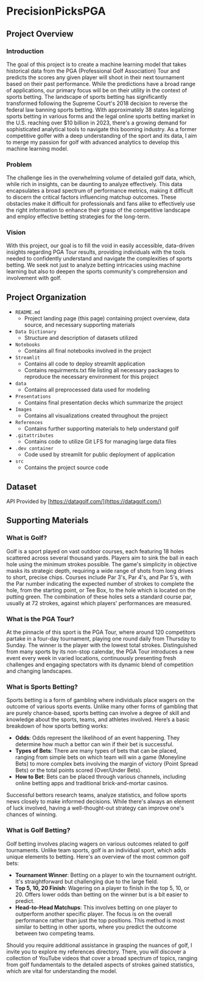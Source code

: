 # PrecisionPicksPGA

## Project Overview

### **Introduction**
The goal of this project is to create a machine learning model that takes historical data from the PGA (Professional Golf Association) Tour and predicts the scores any given player will shoot in their next tournament based on their past performance. While the predictions have a broad range of applications, our primary focus will be on their utility in the context of sports betting. The landscape of sports betting has significantly transformed following the Supreme Court's 2018 decision to reverse the federal law banning sports betting. With approximately 38 states legalizing sports betting in various forms and the legal online sports betting market in the U.S. reaching over $10 billion in 2023, there's a growing demand for sophisticated analytical tools to navigate this booming industry. As a former competitive golfer with a deep understanding of the sport and its data, I aim to merge my passion for golf with advanced analytics to develop this machine learning model.

### **Problem**
The challenge lies in the overwhelming volume of detailed golf data, which, while rich in insights, can be daunting to analyze effectively. This data encapsulates a broad spectrum of performance metrics, making it difficult to discern the critical factors influencing matchup outcomes. These obstacles make it difficult for professionals and fans alike to effectively use the right information to enhance their grasp of the competitive landscape and employ effective betting strategies for the long-term.

### **Vision**
With this project, our goal is to fill the void in easily accessible, data-driven insights regarding PGA Tour results, providing individuals with the tools needed to confidently understand and navigate the complexities of sports betting. We seek not just to analyze betting intricacies using machine learning but also to deepen the sports community's comprehension and involvement with golf.

## Project Organization
- `README.md`
    - Project landing page (this page) containing project overview, data source, and necessary supporting materials
- `Data Dictionary`
    - Structure and description of datasets utilized
- `Notebooks`
    - Contains all final notebooks involved in the project
- `Streamlit`
    - Contains all code to deploy streamlit application
    - Contains requirments.txt file listing all necessary packages to reproduce the necessary environment for this project
- `data`
    - Contains all preprocessed data used for modeling
- `Presentations`
    - Contains final presentation decks which summarize the project
- `Images`
    - Contains all visualizations created throughout the project
- `References`
    - Contains further supporting materials to help understand golf
- `.gitattributes`
    - Contains code to utilize Git LFS for managing large data files
- `.dev container`
    - Code used by streamlit for public deployment of application
- `src`
    - Contains the project source code

## Dataset

API Provided by [https://datagolf.com/](https://datagolf.com/)

## Supporting Materials
### **What is Golf?**  
Golf is a sport played on vast outdoor courses, each featuring 18 holes scattered across several thousand yards. Players aim to sink the ball in each hole using the minimum strokes possible. The game's simplicity in objective masks its strategic depth, requiring a wide range of shots from long drives to short, precise chips. Courses include Par 3's, Par 4's, and Par 5's, with the Par number indicating the expected number of strokes to complete the hole, from the starting point, or Tee Box, to the hole which is located on the putting green. The combination of these holes sets a standard course par, usually at 72 strokes, against which players' performances are measured.
  
### **What is the PGA Tour?**  
At the pinnacle of this sport is the PGA Tour, where around 120 competitors partake in a four-day tournament, playing one round daily from Thursday to Sunday. The winner is the player with the lowest total strokes. Distinguished from many sports by its non-stop calendar, the PGA Tour introduces a new event every week in varied locations, continuously presenting fresh challenges and engaging spectators with its dynamic blend of competition and changing landscapes.

### **What is Sports Betting?**
Sports betting is a form of gambling where individuals place wagers on the outcome of various sports events. Unlike many other forms of gambling that are purely chance-based, sports betting can involve a degree of skill and knowledge about the sports, teams, and athletes involved. Here’s a basic breakdown of how sports betting works:
  
- **Odds**: Odds represent the likelihood of an event happening. They determine how much a bettor can win if their bet is successful.
- **Types of Bets**: There are many types of bets that can be placed, ranging from simple bets on which team will win a game (Moneyline Bets) to more complex bets involving the margin of victory (Point Spread Bets) or the total points scored (Over/Under Bets).
- **How to Bet**: Bets can be placed through various channels, including online betting apps and traditional brick-and-mortar casinos.
  
Successful bettors research teams, analyze statistics, and follow sports news closely to make informed decisions. While there's always an element of luck involved, having a well-thought-out strategy can improve one's chances of winning.

### **What is Golf Betting?**
Golf betting involves placing wagers on various outcomes related to golf tournaments. Unlike team sports, golf is an individual sport, which adds unique elements to betting. Here's an overview of the most common golf bets:
  
 - **Tournament Winner**: Betting on a player to win the tournament outright. It's straightforward but challenging due to the large field.
 - **Top 5, 10, 20 Finish**: Wagering on a player to finish in the top 5, 10, or 20. Offers lower odds than betting on the winner but is a bit easier to predict.
 - **Head-to-Head Matchups**: This involves betting on one player to outperform another specific player. The focus is on the overall performance rather than just the top positions. This method is most similar to betting in other sports, where you predict the outcome between two competing teams.

Should you require additional assistance in grasping the nuances of golf, I invite you to explore my references directory. There, you will discover a collection of YouTube videos that cover a broad spectrum of topics, ranging from golf fundamentals to the detailed aspects of strokes gained statistics, which are vital for understanding the model.

